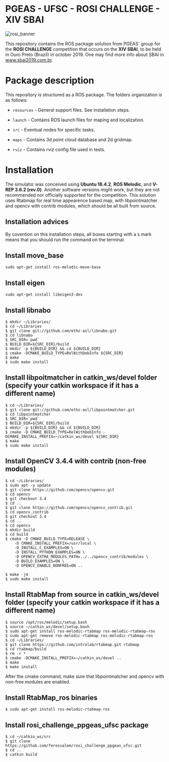 # PGEAS - UFSC - ROSI CHALLENGE - XIV SBAI

![rosi_banner](https://raw.githubusercontent.com/filRocha/rosiChallenge-sbai2019/master/resources/banner2.png)

This repository contains the ROS package solution from PGEAS´ group for the **ROSI CHALLENGE** competition that occurs on the **XIV SBAI**, to be held in Ouro Preto (Brazil) in october 2019. One may find more info about SBAI in www.sbai2019.com.br.

# Package description

This repository is structured as a ROS package. The folders organization is as follows:

- `resources` - General support files. See installation steps.

- `launch` - Contains ROS launch files for maping and localization. 

- `src` - Eventual nodes for specific tasks. 

- `maps` - Contains 3d point cloud database and 2d gridmap.

- `rviz` - Contains rviz config file used in tests.


# Installation

The simulator was conceived using **Ubuntu 18.4.2**, **ROS Melodic**, and **V-REP 3.6.2 (rev.0)**. Another software versions might work, but they are not recommended nor officially supported for the competition. This solution uses Rtabmap for real time appearence based map, with libpointmatcher and opencv with contrib modules, which should be all built from source.

## Installation advices

By covention on this installation steps, all boxes starting with a `$` mark means that you should run the command on the terminal. 

## Install move_base
```
sudo apt-get install ros-melodic-move-base
```
## Install eigen
```
sudo apt-get install libeigen3-dev
```
## Install libnabo
```
$ mkdir ~/Libraries/
$ cd ~/Libraries
$ git clone git://github.com/ethz-asl/libnabo.git
$ cd libnabo
$ SRC_DIR=`pwd`
$ BUILD_DIR=${SRC_DIR}/build
$ mkdir -p ${BUILD_DIR} && cd ${BUILD_DIR}
$ cmake -DCMAKE_BUILD_TYPE=RelWithDebInfo ${SRC_DIR}
$ make
$ sudo make install
```
## Install libpoitmatcher in catkin_ws/devel folder (specify your catkin workspace if it has a different name)
```
$ cd ~/Libraries/
$ git clone git://github.com/ethz-asl/libpointmatcher.git
$ cd libpointmatcher
$ SRC_DIR=`pwd`
$ BUILD_DIR=${SRC_DIR}/build
$ mkdir -p ${BUILD_DIR} && cd ${BUILD_DIR}
$ cmake -D CMAKE_BUILD_TYPE=RelWithDebInfo -DCMAKE_INSTALL_PREFIX=~/catkin_ws/devel ${SRC_DIR}
$ make
$ sudo make install
```
## Install OpenCV 3.4.4 with contrib (non-free modules)
```
$ cd ~/Libraries/
$ sudo apt -y update
$ git clone https://github.com/opencv/opencv.git
$ cd opencv
$ git checkout 3.4
$ cd ..
$ git clone https://github.com/opencv/opencv_contrib.git
$ cd opencv_contrib
$ git checkout 3.4
$ cd ..
$ cd opencv
$ mkdir build
$ cd build
$ cmake -D CMAKE_BUILD_TYPE=RELEASE \
 	-D CMAKE_INSTALL_PREFIX=/usr/local \
	-D INSTALL_C_EXAMPLES=ON \
	-D INSTALL_PYTHON_EXAMPLES=ON \
	-D OPENCV_EXTRA_MODULES_PATH=../../opencv_contrib/modules \
	-D BUILD_EXAMPLES=ON \
	-D OPENCV_ENABLE_NONFREE=ON ..

$ make -j4
$ sudo make install
```
## Install RtabMap from source in catkin_ws/devel folder (specify your catkin workspace if it has a different name)
```
$ source /opt/ros/melodic/setup.bash
$ source ~/catkin_ws/devel/setup.bash
$ sudo apt-get install ros-melodic-rtabmap ros-melodic-rtabmap-ros
$ sudo apt-get remove ros-melodic-rtabmap ros-melodic-rtabmap-ros
$ cd ~/Libraries/
$ git clone https://github.com/introlab/rtabmap.git rtabmap
$ cd rtabmap/build
$ rm -r *
$ cmake -DCMAKE_INSTALL_PREFIX=~/catkin_ws/devel ..
$ make
$ make install
```
After the cmake command, make sure that libpointmatcher and opencv with non-free modules are enabled.
## Install RtabMap_ros binaries
```
$ sudo apt-get install ros-melodic-rtabmap-ros
```
## Install rosi_challenge_ppgeas_ufsc package
```
$ cd ~/catkin_ws/src
$ git clone https://github.com/feressalem/rosi_challenge_ppgeas_ufsc.git
$ cd ..
$ catkin build
```












